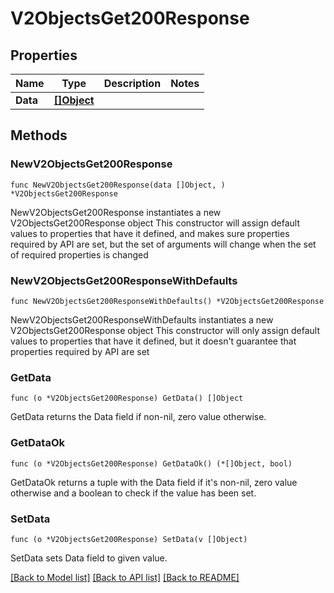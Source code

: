 # V2ObjectsGet200Response

## Properties

Name | Type | Description | Notes
------------ | ------------- | ------------- | -------------
**Data** | [**[]Object**](Object.md) |  | 

## Methods

### NewV2ObjectsGet200Response

`func NewV2ObjectsGet200Response(data []Object, ) *V2ObjectsGet200Response`

NewV2ObjectsGet200Response instantiates a new V2ObjectsGet200Response object
This constructor will assign default values to properties that have it defined,
and makes sure properties required by API are set, but the set of arguments
will change when the set of required properties is changed

### NewV2ObjectsGet200ResponseWithDefaults

`func NewV2ObjectsGet200ResponseWithDefaults() *V2ObjectsGet200Response`

NewV2ObjectsGet200ResponseWithDefaults instantiates a new V2ObjectsGet200Response object
This constructor will only assign default values to properties that have it defined,
but it doesn't guarantee that properties required by API are set

### GetData

`func (o *V2ObjectsGet200Response) GetData() []Object`

GetData returns the Data field if non-nil, zero value otherwise.

### GetDataOk

`func (o *V2ObjectsGet200Response) GetDataOk() (*[]Object, bool)`

GetDataOk returns a tuple with the Data field if it's non-nil, zero value otherwise
and a boolean to check if the value has been set.

### SetData

`func (o *V2ObjectsGet200Response) SetData(v []Object)`

SetData sets Data field to given value.



[[Back to Model list]](../README.md#documentation-for-models) [[Back to API list]](../README.md#documentation-for-api-endpoints) [[Back to README]](../README.md)


